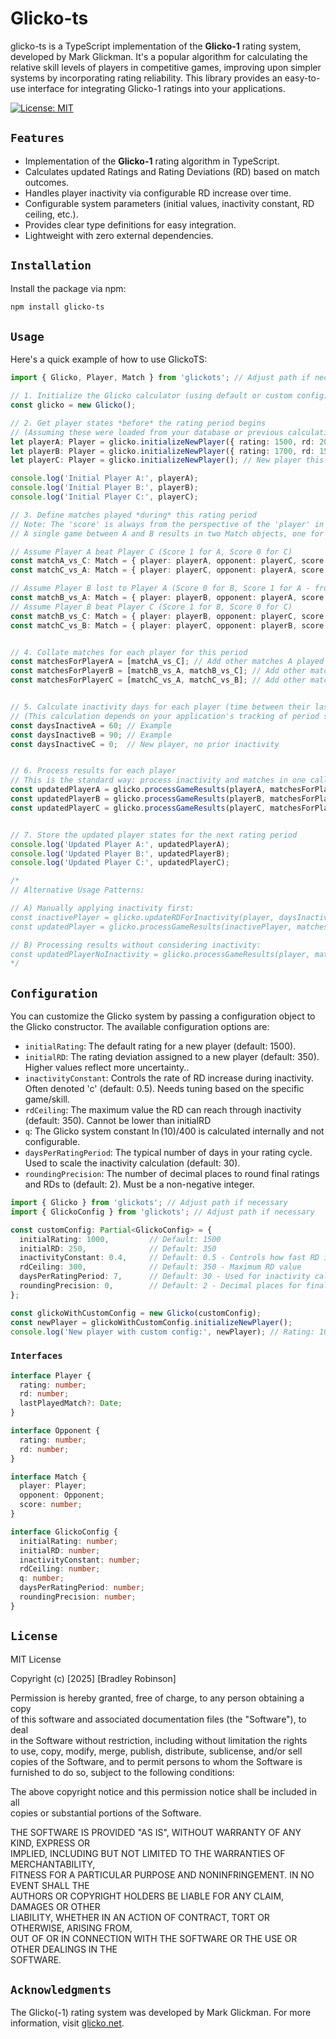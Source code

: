 # Glicko-ts

glicko-ts is a TypeScript implementation of the **Glicko-1** rating system, developed by Mark Glickman. It's a popular algorithm for calculating the relative skill levels of players in competitive games, improving upon simpler systems by incorporating rating reliability. This library provides an easy-to-use interface for integrating Glicko-1 ratings into your applications.

[![License: MIT](https://img.shields.io/badge/License-MIT-yellow.svg)](https://opensource.org/licenses/MIT)

## `Features`

-   Implementation of the **Glicko-1** rating algorithm in TypeScript.
-   Calculates updated Ratings and Rating Deviations (RD) based on match outcomes.
-   Handles player inactivity via configurable RD increase over time.
-   Configurable system parameters (initial values, inactivity constant, RD ceiling, etc.).
-   Provides clear type definitions for easy integration.
-   Lightweight with zero external dependencies.

## `Installation`

Install the package via npm:

```bash
npm install glicko-ts
```

## `Usage`

Here's a quick example of how to use GlickoTS:

```typescript
import { Glicko, Player, Match } from 'glickots'; // Adjust path if necessary

// 1. Initialize the Glicko calculator (using default or custom config)
const glicko = new Glicko();

// 2. Get player states *before* the rating period begins
// (Assuming these were loaded from your database or previous calculations)
let playerA: Player = glicko.initializeNewPlayer({ rating: 1500, rd: 200, lastPlayedMatch: new Date(Date.now() - 60 * 24 * 60 * 60 * 1000) }); // Example existing player
let playerB: Player = glicko.initializeNewPlayer({ rating: 1700, rd: 150, lastPlayedMatch: new Date(Date.now() - 90 * 24 * 60 * 60 * 1000) }); // Example existing player
let playerC: Player = glicko.initializeNewPlayer(); // New player this period

console.log('Initial Player A:', playerA);
console.log('Initial Player B:', playerB);
console.log('Initial Player C:', playerC);

// 3. Define matches played *during* this rating period
// Note: The 'score' is always from the perspective of the 'player' in the Match object.
// A single game between A and B results in two Match objects, one for each player's perspective.

// Assume Player A beat Player C (Score 1 for A, Score 0 for C)
const matchA_vs_C: Match = { player: playerA, opponent: playerC, score: 1 };
const matchC_vs_A: Match = { player: playerC, opponent: playerA, score: 0 };

// Assume Player B lost to Player A (Score 0 for B, Score 1 for A - from another match perspective not shown here)
const matchB_vs_A: Match = { player: playerB, opponent: playerA, score: 0 };
// Assume Player B beat Player C (Score 1 for B, Score 0 for C)
const matchB_vs_C: Match = { player: playerB, opponent: playerC, score: 1 };
const matchC_vs_B: Match = { player: playerC, opponent: playerB, score: 0 };


// 4. Collate matches for each player for this period
const matchesForPlayerA = [matchA_vs_C]; // Add other matches A played here
const matchesForPlayerB = [matchB_vs_A, matchB_vs_C]; // Add other matches B played here
const matchesForPlayerC = [matchC_vs_A, matchC_vs_B]; // Add other matches C played here


// 5. Calculate inactivity days for each player (time between their last update and the *start* of this period)
// (This calculation depends on your application's tracking of period start/end times)
const daysInactiveA = 60; // Example
const daysInactiveB = 90; // Example
const daysInactiveC = 0;  // New player, no prior inactivity


// 6. Process results for each player
// This is the standard way: process inactivity and matches in one call.
const updatedPlayerA = glicko.processGameResults(playerA, matchesForPlayerA, daysInactiveA);
const updatedPlayerB = glicko.processGameResults(playerB, matchesForPlayerB, daysInactiveB);
const updatedPlayerC = glicko.processGameResults(playerC, matchesForPlayerC, daysInactiveC); // daysInactiveC is 0, so no inactivity applied


// 7. Store the updated player states for the next rating period
console.log('Updated Player A:', updatedPlayerA);
console.log('Updated Player B:', updatedPlayerB);
console.log('Updated Player C:', updatedPlayerC);

/*
// Alternative Usage Patterns:

// A) Manually applying inactivity first:
const inactivePlayer = glicko.updateRDForInactivity(player, daysInactive);
const updatedPlayer = glicko.processGameResults(inactivePlayer, matches); // Note: no daysInactive here

// B) Processing results without considering inactivity:
const updatedPlayerNoInactivity = glicko.processGameResults(player, matches);
*/
```

## `Configuration`

You can customize the Glicko system by passing a configuration object to the Glicko constructor. The available configuration options are:

* `initialRating`: The default rating for a new player (default: 1500).
* `initialRD`: The rating deviation assigned to a new player (default: 350). Higher values reflect more uncertainty..
* `inactivityConstant`: Controls the rate of RD increase during inactivity. Often denoted 'c' (default: 0.5). Needs tuning based on the specific game/skill.
* `rdCeiling`: The maximum value the RD can reach through inactivity (default: 350). Cannot be lower than initialRD
* `q`: The Glicko system constant $\ln(10)/400$ is calculated internally and not configurable.
* `daysPerRatingPeriod`: The typical number of days in your rating cycle. Used to scale the inactivity calculation (default: 30).
* `roundingPrecision`: The number of decimal places to round final ratings and RDs to (default: 2). Must be a non-negative integer.

```typescript
import { Glicko } from 'glickots'; // Adjust path if necessary
import { GlickoConfig } from 'glickots'; // Adjust path if necessary

const customConfig: Partial<GlickoConfig> = {
  initialRating: 1000,         // Default: 1500
  initialRD: 250,              // Default: 350
  inactivityConstant: 0.4,     // Default: 0.5 - Controls how fast RD increases
  rdCeiling: 300,              // Default: 350 - Maximum RD value
  daysPerRatingPeriod: 7,      // Default: 30 - Used for inactivity calc scaling
  roundingPrecision: 0,        // Default: 2 - Decimal places for final results
};

const glickoWithCustomConfig = new Glicko(customConfig);
const newPlayer = glickoWithCustomConfig.initializeNewPlayer();
console.log('New player with custom config:', newPlayer); // Rating: 1000, RD: 250
```

### `Interfaces`

```typescript
interface Player {  
  rating: number;  
  rd: number;  
  lastPlayedMatch?: Date;  
}

interface Opponent {  
  rating: number;  
  rd: number;  
}

interface Match {  
  player: Player;  
  opponent: Opponent;  
  score: number;  
}

interface GlickoConfig {  
  initialRating: number;  
  initialRD: number;  
  inactivityConstant: number;  
  rdCeiling: number;  
  q: number;  
  daysPerRatingPeriod: number;
  roundingPrecision: number; 
}
```

## `License`
 
MIT License

Copyright (c) \[2025\] \[Bradley Robinson\]

Permission is hereby granted, free of charge, to any person obtaining a copy  
of this software and associated documentation files (the "Software"), to deal  
in the Software without restriction, including without limitation the rights  
to use, copy, modify, merge, publish, distribute, sublicense, and/or sell  
copies of the Software, and to permit persons to whom the Software is  
furnished to do so, subject to the following conditions:

The above copyright notice and this permission notice shall be included in all  
copies or substantial portions of the Software.

THE SOFTWARE IS PROVIDED "AS IS", WITHOUT WARRANTY OF ANY KIND, EXPRESS OR  
IMPLIED, INCLUDING BUT NOT LIMITED TO THE WARRANTIES OF MERCHANTABILITY,  
FITNESS FOR A PARTICULAR PURPOSE AND NONINFRINGEMENT. IN NO EVENT SHALL THE  
AUTHORS OR COPYRIGHT HOLDERS BE LIABLE FOR ANY CLAIM, DAMAGES OR OTHER  
LIABILITY, WHETHER IN AN ACTION OF CONTRACT, TORT OR OTHERWISE, ARISING FROM,  
OUT OF OR IN CONNECTION WITH THE SOFTWARE OR THE USE OR OTHER DEALINGS IN THE  
SOFTWARE.  

## `Acknowledgments`

The Glicko(-1) rating system was developed by Mark Glickman. For more information, visit [glicko.net](http://www.glicko.net/).